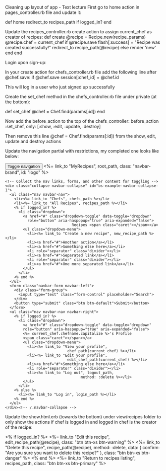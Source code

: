 Cleaning up layout of app - Text lecture
First go to home action in pages_controller.rb file and update it:

def home
  redirect_to recipes_path if logged_in?
end

Update the recipes_controller.rb create action to assign current_chef as creator of recipes:
  def create
    @recipe = Recipe.new(recipe_params)
    @recipe.chef = current_chef
    if @recipe.save
      flash[:success] = "Recipe was created successfully!"
      redirect_to recipe_path(@recipe)
    else
      render 'new'
    end
  end

Login upon sign-up:

In your create action for chefs_controller.rb file add the following line after @chef.save:
if @chef.save
  session[:chef_id] = @chef.id

This will log in a user who just signed up successfully

Create the set_chef method in the chefs_controller.rb file under private (at the bottom):

def set_chef
  @chef = Chef.find(params[:id])
end

Now add the before_action to the top of the chefs_controller:
before_action :set_chef, only: [:show, :edit, :update, :destroy]

Then remove this line @chef = Chef.find(params[:id]) from the show, edit, update and destroy actions

Update the navigation partial with restrictions, my completed one looks like below:
<nav class="navbar navbar-default">
  <div class="container-fluid">
    <!-- Brand and toggle get grouped for better mobile display -->
    <div class="navbar-header">
      <button type="button" class="navbar-toggle collapsed" 
      data-toggle="collapse" data-target="#bs-example-navbar-collapse-1" 
                                                aria-expanded="false">
        <span class="sr-only">Toggle navigation</span>
        <span class="icon-bar"></span>
        <span class="icon-bar"></span>
        <span class="icon-bar"></span>
      </button>
      <%= link_to "MyRecipes", root_path, class: "navbar-brand", id: "logo" %>
    </div>

    <!-- Collect the nav links, forms, and other content for toggling -->
    <div class="collapse navbar-collapse" id="bs-example-navbar-collapse-1">
      <ul class="nav navbar-nav">
        <li><%= link_to "Chefs", chefs_path %></li>
        <li><%= link_to "All Recipes", recipes_path %></li>
        <% if logged_in? %>
          <li class="dropdown">
            <a href="#" class="dropdown-toggle" data-toggle="dropdown" 
              role="button" aria-haspopup="true" aria-expanded="false">
                                  Recipes <span class="caret"></span></a>
            <ul class="dropdown-menu">
              <li><%= link_to "Create a new recipe", new_recipe_path %></li>
              <li><a href="#">Another action</a></li>
              <li><a href="#">Something else here</a></li>
              <li role="separator" class="divider"></li>
              <li><a href="#">Separated link</a></li>
              <li role="separator" class="divider"></li>
              <li><a href="#">One more separated link</a></li>
            </ul>
          </li>
        <% end %>
      </ul>
      <form class="navbar-form navbar-left">
        <div class="form-group">
          <input type="text" class="form-control" placeholder="Search">
        </div>
        <button type="submit" class="btn btn-default">Submit</button>
      </form>
      <ul class="nav navbar-nav navbar-right">
        <% if logged_in? %>
          <li class="dropdown">
            <a href="#" class="dropdown-toggle" data-toggle="dropdown" 
            role="button" aria-haspopup="true" aria-expanded="false">
            <%= current_chef.chefname.capitalize %>'s Profile 
            <span class="caret"></span></a>
            <ul class="dropdown-menu">
              <li><%= link_to "View your profile", 
                                chef_path(current_chef) %></li>
              <li><%= link_to "Edit your profile", 
                                edit_chef_path(current_chef) %></li>
              <li><a href="#">Something else here</a></li>
              <li role="separator" class="divider"></li>
              <li><%= link_to "Log out", logout_path, 
                                      method: :delete %></li>
            </ul>
          </li>
        <% else %>
          <li><%= link_to "Log in", login_path %></li>  
        <% end %>
      </ul>
    </div><!-- /.navbar-collapse -->
  </div><!-- /.container-fluid -->
</nav>

Update the show.html.erb (towards the bottom) under view/recipes folder to only show the actions if chef is logged in and logged in chef is the creator of the recipe:

<div class="recipe-actions">
  <% if logged_in? %>
    <%= link_to "Edit this recipe", edit_recipe_path(@recipe), 
                              class: "btn btn-xs btn-warning" %>
    <%= link_to "Delete this recipe", recipe_path(@recipe), 
                        method: :delete,
      data: { confirm: "Are you sure you want to delete this recipe?" },
                                      class: "btn btn-xs btn-danger" %>
  <% end %>                                  
  <%= link_to "Return to recipes listing", recipes_path, 
                                class: "btn btn-xs btn-primary" %>
</div>